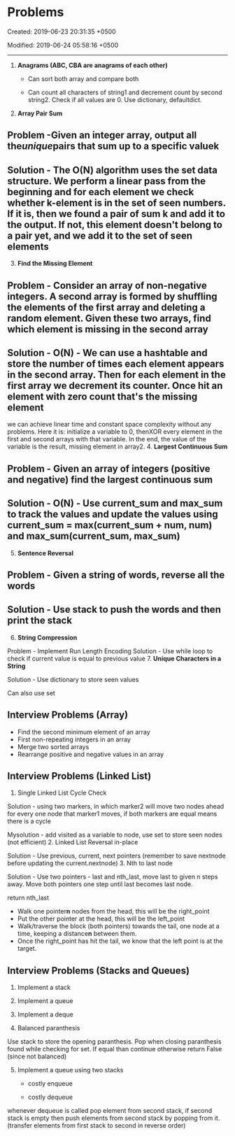 # Problems

Created: 2019-06-23 20:31:35 +0500

Modified: 2019-06-24 05:58:16 +0500

---

1. **Anagrams (ABC, CBA are anagrams of each other)**

   - Can sort both array and compare both

   - Can count all characters of string1 and decrement count by second string2. Check if all values are 0. Use dictionary, defaultdict.
2. **Array Pair Sum**

## Problem -**Given an integer array, output all the***unique***pairs that sum up to a specific value**k

## Solution - The O(N) algorithm uses the set data structure. We perform a linear pass from the beginning and for each element we check whether k-element is in the set of seen numbers. If it is, then we found a pair of sum k and add it to the output. If not, this element doesn't belong to a pair yet, and we add it to the set of seen elements

3. **Find the Missing Element**

## Problem - Consider an array of non-negative integers. A second array is formed by shuffling the elements of the first array and deleting a random element. Given these two arrays, find which element is missing in the second array

## Solution - O(N) - We can use a hashtable and store the number of times each element appears in the second array. Then for each element in the first array we decrement its counter. Once hit an element with zero count that's the missing element

we can achieve linear time and constant space complexity without any problems. Here it is: initialize a variable to 0, thenXOR every element in the first and second arrays with that variable. In the end, the value of the variable is the result, missing element in array2.
4.  **Largest Continuous Sum**

## Problem - Given an array of integers (positive and negative) find the largest continuous sum

## Solution - O(N) - Use current_sum and max_sum to track the values and update the values using current_sum = max(current_sum + num, num) and max_sum(current_sum, max_sum)

5. **Sentence Reversal**

## Problem - Given a string of words, reverse all the words

## Solution - Use stack to push the words and then print the stack

6. **String Compression**

Problem - Implement Run Length Encoding
Solution - Use while loop to check if current value is equal to previous value
7.  **Unique Characters in a String**

Solution - Use dictionary to store seen values

Can also use set

## Interview Problems (Array)

- Find the second minimum element of an array
- First non-repeating integers in an array
- Merge two sorted arrays
- Rearrange positive and negative values in an array

## Interview Problems (Linked List)

1. Single Linked List Cycle Check

Solution - using two markers, in which marker2 will move two nodes ahead for every one node that marker1 moves, if both markers are equal means there is a cycle

Mysolution - add visited as a variable to node, use set to store seen nodes (not efficient)
2. Linked List Reversal in-place

Solution - Use previous, current, next pointers (remember to save nextnode before updating the current.nextnode)
3. Nth to last node

Solution - Use two pointers - last and nth_last, move last to given n steps away. Move both pointers one step until last becomes last node.

return nth_last

- Walk one pointer**n** nodes from the head, this will be the right_point
- Put the other pointer at the head, this will be the left_point
- Walk/traverse the block (both pointers) towards the tail, one node at a time, keeping a distance**n** between them.
- Once the right_point has hit the tail, we know that the left point is at the target.

## Interview Problems (Stacks and Queues)

1. Implement a stack

2. Implement a queue

3. Implement a deque

4. Balanced paranthesis

Use stack to store the opening paranthesis. Pop when closing paranthesis found while checking for set. If equal than continue otherwise return False (since not balanced)

5. Implement a queue using two stacks

   - costly enqueue

   - costly dequeue

whenever dequeue is called pop element from second stack, if second stack is empty then push elements from second stack by popping from it. (transfer elements from first stack to second in reverse order)
